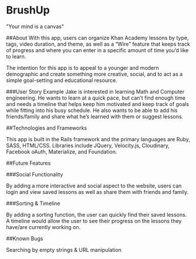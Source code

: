# BrushUp
"Your mind is a canvas"

##About
With this app, users can organize Khan Academy lessons by type, tags, video duration, and theme, as well as a “Wire” feature that keeps track of progress and where you can enter in a specific amount of time you’d like to learn.

The intention for this app is to appeal to a younger and modern demographic and create something more creative, social, and to act as a simple goal-setting and educational resource.

###User Story Example
Jake is interested in learning Math and Computer engineering. He wants to learn at a quick pace, but can’t find enough time and needs a timeline that helps keep him motivated and keep track of goals while fitting into his busy schedule. He also wants to be able to add his friends/family and share what he’s learned with them or suggest lessons.

##Technologies and Frameworks

This app is built in the Rails framework and the primary languages are Ruby, SASS, HTML/CSS. Libraries include JQuery, Velocity.js, Cloudinary, Facebook oAuth, Materialize, and Foundation.

##Future Features

###Social Functionality

By adding a more interactive and social aspect to the website, users can login and view saved lessons as well as share them with friends and family.

###Sorting & Timeline

By adding a sorting function, the user can quickly find their saved lessons. A timeline would allow the user to see their progress on the lessons they have/are currently working on.

##Known Bugs

Searching by empty strings & 
URL manipulation


